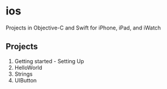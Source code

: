 # ios
Projects in Objective-C and Swift for iPhone, iPad, and iWatch
## Projects
1. Getting started - Setting Up
2. HelloWorld
3. Strings
4. UIButton
